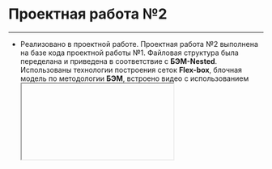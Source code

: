 # Проектная работа №2
------
* Реализовано в проектной работе.
  Проектная работа №2 выполнена на базе кода проектной работы №1.
  Файловая структура была переделана и приведена в соответствие с **БЭМ-Nested**.
  Использованы технологии построения сеток **Flex-box**, блочная модель по методологии **БЭМ**, встроено видео с использованием **<iframe>**,
  использованы возможности анимации и плавности переходов **CSS3**.
  На странице присутствуют анимированные изображения, ссылки при наведении меняют прозрачность.

* Планируется реализовать.
  В последующих версиях планирую поработать над тэгом **<iframe>**,
  чтобы он не писал ошибки в консоли и в целом сделать код кроссбраузерным, поменять атрибуты тэга,
  чтобы он не вызывал ошибок в старых версиях **Sarari** и **Firefox**.
  Планирую добавить форму, чтобы можно ббыло оставлять комментарии на странице.


